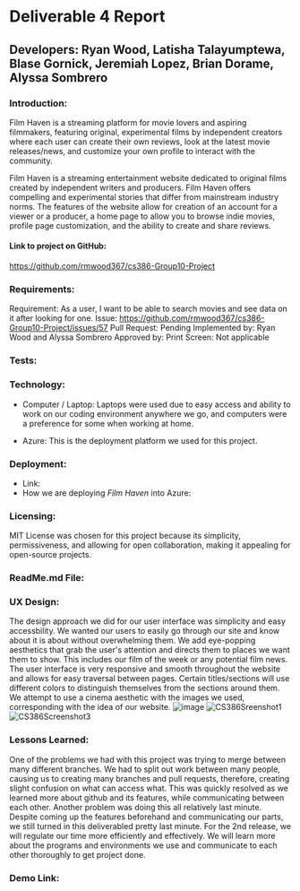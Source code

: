 # Deliverable 4 Report
## Developers: Ryan Wood, Latisha Talayumptewa, Blase Gornick, Jeremiah Lopez, Brian Dorame, Alyssa Sombrero

### Introduction: 
Film Haven is a streaming platform for movie lovers and aspiring filmmakers, featuring original, experimental films by independent creators where each user can create their own reviews, look at the latest movie releases/news, and customize your own profile to interact with the community.
<!--  Short paragraph to describe system (Has value prop & description of main features)

Criteria (1pt):
evaluated in terms of correctedness, completeness, thoroughness, consistency, coherence, adequate use of language
  desc consistent w/ current state of project
-->
Film Haven is a streaming entertainment website dedicated to original films created by independent writers
and producers. Film Haven offers compelling and experimental stories that differ from
mainstream industry norms. The features of the website allow for creation of an account for a viewer or a producer, a home page to allow you to browse indie movies, profile page customization, and the ability to create and share reviews. 

#### Link to project on GitHub:
<!-- insert link -->
https://github.com/rmwood367/cs386-Group10-Project

### Requirements:
<!--
Requirements & associated pull request that you implemented for this release
Ex:
include:
  desc of requirement
  link to issue
  link to pull request(s)
  who approved it
  print screen depicting implemented (if applicable)

Criteria (8pt):
  all members of group should have worked on implementation activities & submitted pull requests. Only stable code should be included in release
  section will be evaluated in correctness, completeness, thoroughness, consitency, coherence, adequate use of language, amount of work put into implementation.
  Students can recieve different grades depending on involvment (all members contribute w/ non-trivial implementation)
  All pull request should be approved & integrated by quality assurance person (follow adequate workflow (desc of requirement on issue tracker, submission of the implemented requirement as a pull request, review of pull request by anothe developer)
  

Ex:
Requirment: As a student, I want to add hwk assignment so that I can organize my ToDo list
Issue: <link to Github Issue>
Pull Request: <insert link via .../project/pull/493
implemented by: <insert who>
approved by: <insert who>
print screen: <print screen that depicts implemented feature


-->
Requirement: As a user, I want to be able to search movies and see data on it after looking for one.
Issue: https://github.com/rmwood367/cs386-Group10-Project/issues/57
Pull Request: Pending
Implemented by: Ryan Wood and Alyssa Sombrero
Approved by: 
Print Screen: Not applicable

### Tests:
<!--
implement automated tests that verify correct behavior of code
  provide following:
    - test framework you used ot devel test (JUnit, unittest, pytest, etc)
    - link to github folder where automated unit tests located
    - example of test case. include in answer GitHub link to the class being tested and to the test
    - print screen showing result of the execution of the automated tests

  Criteria (3pts):
    adequate # of automated tests, should be well-written to excercise main components of system, covering relevant inputs
-->

### Technology:
<!--
List the adopted technologies w/ brief description & justification for choosing them

Criteria (1pt):
  evaluated in terms of correctness, completeness, thoroughness, consistency, coherence, adequate use of language
-->
* Computer / Laptop: Laptops were used due to easy access and ability to work on our coding environment anywhere we go, and computers were a preference for some when working at home.
<!-- insert description of using computers and laptops to work our software . Maybe include the hardwares that allows computers to interact w/ application -->

* Azure: This is the deployment platform we used for this project.
<!-- possibly insert description of Azure and how its needed to deploy website -->
  
### Deployment:
<!--
Provide link and describe how you are deploying system

Criteria (3pts):
  graded based on adequate use of tech & its description
-->

* Link: <!-- insert link -->
* How we are deploying *Film Haven* into Azure:
    <!-- insert description -->

### Licensing:
MIT License was chosen for this project because its simplicity, permissiveness, and allowing for open collaboration, making it appealing for open-source projects.
<!--
Inform license you've adopted in source code and explain why you adopted this license

Criteria (1pt):
  evaluated in terms of correctness, completeness, thoroughness, consistency, coherence, and adequate use of language.
-->

### ReadMe.md File:
<!--
pepare a Readme.md file
repo should contain a CONTRIBUTING.md file, LICENSE file, CODE_OF_CONDUCT.md file

Criteria (3pts):
  Based on presence & quality of information presented in files
-->

### UX Design:
The design approach we did for our user interface was simplicity and easy accessbility. We wanted our users to easily go through our site and know about it is about without overwhelming them. We add eye-popping aesthetics that grab the user's attention and directs them to places we want them to show. This includes our film of the week or any potential film news. The user interface is very responsive and smooth throughout the website and allows for easy traversal between pages. Certain titles/sections will use different colors to distinguish themselves from the sections around them. We attempt to use a cinema aesthetic with the images we used, corresponding with the idea of our website. 
![image](https://github.com/user-attachments/assets/e348a166-28db-4079-a816-66374c453c73)
![CS386Sreenshot1](https://github.com/user-attachments/assets/a55234b8-de04-4d3b-8bd8-25ca93bac1f2)
![CS386Screenshot3](https://github.com/user-attachments/assets/d6f3c070-70b6-4e6d-a78a-f9a61d10993d)

<!--
Describe approach you adopted to design user interface (include screen shots)

Criteria (3pts):
  graded based on appearance (aesthetics) & usability (ease of use) of system
-->

### Lessons Learned:
One of the problems we had with this project was trying to merge between many different branches. We had to split out work between many people, causing us to creating many branches and pull requests, therefore, creating slight confusion on what can access what. This was quickly resolved as we learned more about github and its features, while communicating between each other. Another problem was doing this all relatively last minute. Despite coming up the features beforehand and communicating our parts, we still turned in this deliverabled pretty last minute. For the 2nd release, we will regulate our time more efficiently and effectively. We will learn more about the programs and environments we use and communicate to each other thoroughly to get project done.
<!--
describe what your team learned during 1s t release & what you are planning to change for 2nd release

Criteria (2pts):
  Adequate reflection abt problems & solutions, clear description w/ adequate use of language.
  -->

### Demo Link:
<!--
include link to a video showing sys working

Criteria (5pts):
graded based on quality of video, evidence that features are running as expected. Additional criteria are the relevance of demonstrated functionalities, correctnesss of funcitonalities, quality of developed system from user interface pov
-->
